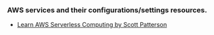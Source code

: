 ### AWS services and their configurations/settings resources.

- [Learn AWS Serverless Computing by Scott Patterson](https://github.com/ErickNyagilo/Learning-Resources/blob/master/Cloud%20Development/AWS/Learn%20AWS%20Serverless%20Computing%20by%20Scott%20Patterson.pdf)
